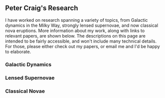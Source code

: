 ## Peter Craig's Research

I have worked on research spanning a variety of topics, from Galactic dynamics in the Milky Way, strongly lensed supernovae, and now classical nova eruptions. More information about my work, along with links to relevant papers, are shown below. The descriptions on this page are intended to be fairly accessible, and won't include many technical details. For those, please either check out my papers, or email me and I'd be happy to elaborate.

### Galactic Dynamics

### Lensed Supernovae

### Classical Novae

